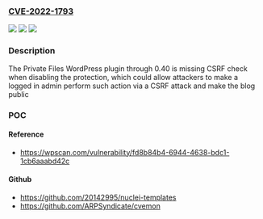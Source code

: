 ### [CVE-2022-1793](https://cve.mitre.org/cgi-bin/cvename.cgi?name=CVE-2022-1793)
![](https://img.shields.io/static/v1?label=Product&message=Private%20Files&color=blue)
![](https://img.shields.io/static/v1?label=Version&message=0.40%3C%3D%200.40%20&color=brighgreen)
![](https://img.shields.io/static/v1?label=Vulnerability&message=CWE-352%20Cross-Site%20Request%20Forgery%20(CSRF)&color=brighgreen)

### Description

The Private Files WordPress plugin through 0.40 is missing CSRF check when disabling the protection, which could allow attackers to make a logged in admin perform such action via a CSRF attack and make the blog public

### POC

#### Reference
- https://wpscan.com/vulnerability/fd8b84b4-6944-4638-bdc1-1cb6aaabd42c

#### Github
- https://github.com/20142995/nuclei-templates
- https://github.com/ARPSyndicate/cvemon


